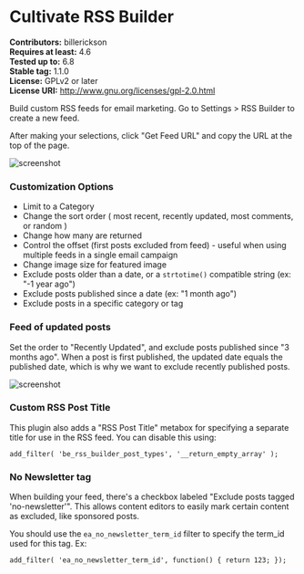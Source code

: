 # Cultivate RSS Builder

**Contributors:** billerickson  
**Requires at least:** 4.6  
**Tested up to:** 6.8  
**Stable tag:** 1.1.0  
**License:** GPLv2 or later  
**License URI:** http://www.gnu.org/licenses/gpl-2.0.html

Build custom RSS feeds for email marketing. Go to Settings > RSS Builder to create a new feed.

After making your selections, click "Get Feed URL" and copy the URL at the top of the page.

![screenshot](https://p198.p4.n0.cdn.getcloudapp.com/items/jkuROKz8/ef3adc89-e9a0-4195-b865-7a1897a3a88b.jpg?v=c7e978a02e000e3d8cc10b39cb545a99)

### Customization Options

- Limit to a Category
- Change the sort order ( most recent, recently updated, most comments, or random )
- Change how many are returned
- Control the offset (first posts excluded from feed) - useful when using multiple feeds in a single email campaign
- Change image size for featured image
- Exclude posts older than a date, or a `strtotime()` compatible string (ex: "-1 year ago")
- Exclude posts published since a date (ex: "1 month ago")
- Exclude posts in a specific category or tag


### Feed of updated posts

Set the order to "Recently Updated", and exclude posts published since "3 months ago". When a post is first published, the updated date equals the published date, which is why we want to exclude recently published posts.

![screenshot](https://p198.p4.n0.cdn.zight.com/items/nOuOXb8l/f0138563-bb42-4dd2-b260-4575cc5c1d5b.jpg?source=viewer&v=c1ad6c879c5b85c8ebdc9a02236b9eec)

### Custom RSS Post Title

This plugin also adds a "RSS Post Title" metabox for specifying a separate title for use in the RSS feed. You can disable this using:

`add_filter( 'be_rss_builder_post_types', '__return_empty_array' );`

### No Newsletter tag

When building your feed, there's a checkbox labeled "Exclude posts tagged 'no-newsletter'". This allows content editors to easily mark certain content as excluded, like sponsored posts.

You should use the `ea_no_newsletter_term_id` filter to specify the term_id used for this tag. Ex:

`add_filter( 'ea_no_newsletter_term_id', function() { return 123; });`
